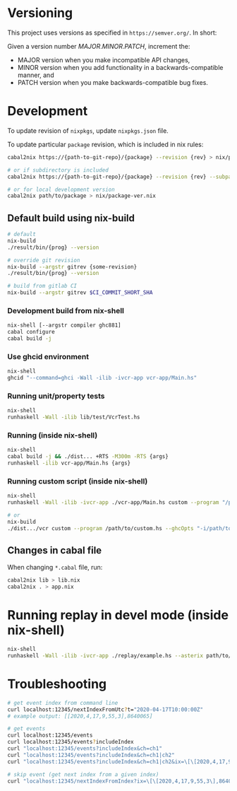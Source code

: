 # Versioning

This project uses versions as specified in `https://semver.org/`.
In short:

Given a version number *MAJOR*.*MINOR*.*PATCH*, increment the:

- MAJOR version when you make incompatible API changes,
- MINOR version when you add functionality in a backwards-compatible manner, and
- PATCH version when you make backwards-compatible bug fixes.

# Development

To update revision of `nixpkgs`, update `nixpkgs.json` file.

To update particular `package` revision, which is included in nix rules:

```bash
cabal2nix https://{path-to-git-repo}/{package} --revision {rev} > nix/package-ver.nix

# or if subdirectory is included
cabal2nix https://{path-to-git-repo}/{package} --revision {rev} --subpath {path} > nix/package-ver.nix

# or for local development version
cabal2nix path/to/package > nix/package-ver.nix
```

## Default build using nix-build

```bash
# default
nix-build
./result/bin/{prog} --version

# override git revision
nix-build --argstr gitrev {some-revision}
./result/bin/{prog} --version

# build from gitlab CI
nix-build --argstr gitrev $CI_COMMIT_SHORT_SHA
```

### Development build from nix-shell

```bash
nix-shell [--argstr compiler ghc881]
cabal configure
cabal build -j
```

### Use ghcid environment

```bash
nix-shell
ghcid "--command=ghci -Wall -ilib -ivcr-app vcr-app/Main.hs"
```

### Running unit/property tests

```bash
nix-shell
runhaskell -Wall -ilib lib/test/VcrTest.hs
```

### Running (inside nix-shell)
```bash
nix-shell
cabal build -j && ./dist... +RTS -M300m -RTS {args}
runhaskell -ilib vcr-app/Main.hs {args}
```

### Running custom script (inside nix-shell)
```bash
nix-shell
runhaskell -Wall -ilib -ivcr-app ./vcr-app/Main.hs custom --program "/path/to/custom.hs --custom args" --ghcOpts "-i/path/to -more-opts" --run

# or
nix-build
./dist.../vcr custom --program /path/to/custom.hs --ghcOpts "-i/path/to/lib -more-opts" --run
```

## Changes in cabal file

When changing `*.cabal` file, run:

```bash
cabal2nix lib > lib.nix
cabal2nix . > app.nix
```

# Running replay in devel mode (inside nix-shell)
```bash
nix-shell
runhaskell -Wall -ilib -ivcr-app ./replay/example.hs --asterix path/to/xml
```

# Troubleshooting

```bash
# get event index from command line
curl localhost:12345/nextIndexFromUtc?t="2020-04-17T10:00:00Z"
# example output: [[2020,4,17,9,55,3],8640065]

# get events
curl localhost:12345/events
curl localhost:12345/events?includeIndex
curl "localhost:12345/events?includeIndex&ch=ch1"
curl "localhost:12345/events?includeIndex&ch=ch1|ch2"
curl "localhost:12345/events?includeIndex&ch=ch1|ch2&ix=\[\[2020,4,17,9,55,3\],8640065\]"

# skip event (get next index from a given index)
curl "localhost:12345/nextIndexFromIndex?ix=\[\[2020,4,17,9,55,3\],8640065\]"
```

